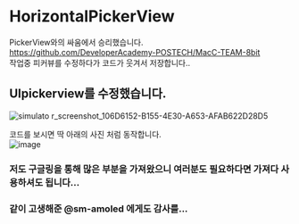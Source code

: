 # HorizontalPickerView
PickerView와의 싸움에서 승리했습니다.  
https://github.com/DeveloperAcademy-POSTECH/MacC-TEAM-8bit  
작업중 피커뷰를 수정하다가 코드가 웃겨서 저장합니다..

## UIpickerview를 수정했습니다.
![simulato
r_screenshot_106D6152-B155-4E30-A653-AFAB622D28D5](https://user-images.githubusercontent.com/103024840/203305308-7bfe2c80-11bd-4dc0-8793-336a7e49c04b.png)

코드를 보시면 딱 아래의 사진 처럼 동작합니다.  
![image](https://user-images.githubusercontent.com/103024840/203305585-74f07a4a-1aa2-4ab9-828e-94c835b2b861.png)

### 저도 구글링을 통해 많은 부분을 가져왔으니 여러분도 필요하다면 가져다 사용하셔도 됩니다...
### 같이 고생해준 @sm-amoled 에게도 감사를...
